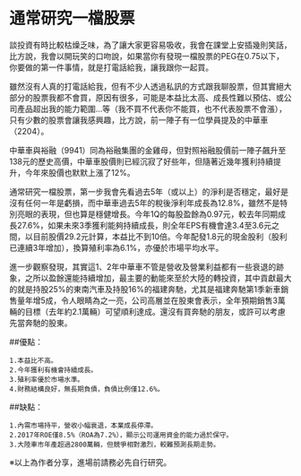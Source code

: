 # 通常研究一檔股票


談投資有時比較枯燥乏味，為了讓大家更容易吸收，我會在課堂上安插幾則笑話，比方說，我會以開玩笑的口吻說，如果當你有發現一檔股票的PEG在0.75以下，你要做的第一件事情，就是打電話給我，讓我跟你一起買。

雖然沒有人真的打電話給我，但有不少人透過私訊的方式跟我聊股票，但其實絕大部分的股票我都不會買，原因有很多，可能是本益比太高、成長性難以預估、或公司產品超出我的能力範圍...等（我不買不代表你不能買，也不代表股票不會漲），只有少數的股票會讓我感興趣，比方說，前一陣子有一位學員提及的中華車（2204）。

中華車與裕融（9941）同為裕融集團的金雞母，但對照裕融股價前一陣子飆升至138元的歷史高價，中華車股價則已經沉寂了好些年，但隨著近幾年獲利持續提升，今年來股價也默默上漲了12%。

通常研究一檔股票，第一步我會先看過去5年（或以上）的淨利是否穩定，最好是沒有任何一年是虧損，而中華車過去5年的稅後淨利年成長為12.8%，雖然不是特別亮眼的表現，但也算是穩健增長。今年1Q的每股盈餘為0.97元，較去年同期成長27.6%，如果未來3季獲利能夠持續成長，則全年EPS有機會達3.4至3.6元之間，以目前股價29.2元計算，本益比不到10倍。今年配發1.8元的現金股利（股利已連續3年增加），換算殖利率為6.1%，亦優於市場平均水平。

進一步觀察發現，其實這1、2年中華車不管是營收及營業利益都有一些衰退的跡象，之所以盈餘還能持續增加，最主要的動能來至於大陸的轉投資，其中貢獻最大的就是持股25%的東南汽車及持股16%的福建奔馳，尤其是福建奔馳第1季新車銷售量年增5成，令人眼睛為之一亮，公司高層並在股東會表示，全年預期銷售3萬輛的目標（去年約2.1萬輛）可望順利達成。還沒有買奔馳的朋友，或許可以考慮先當奔馳的股東。

##優點：
```
1.本益比不高。
2.今年獲利有機會持續成長。
3.殖利率優於市場水準。
4.財務結構良好，無長期負債，負債比例僅12.6%。
```

##缺點：

```
1.內需市場持平，營收小幅衰退，本業成長停滯。
2.2017年ROE僅8.5%（ROA為7.2%），顯示公司運用資金的能力過於保守。 
3.大陸車市年產超過2800萬輛，但競爭相對激烈，較難預測長期走勢。
```
※以上為作者分享，進場前請務必先自行研究。